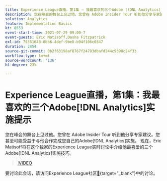 ```yaml
---
title: Experience League直播，第1集 — 我最喜欢的三个Adobe [!DNL Analytics] 实施技巧
description: 您在峰会的舞台上见过他。您曾在 Adobe Insider Tour 听到他分享专家建议。您甚至可能受益于与他合作完成您自己的Adobe [!DNL Analytics] 实施。 现在，Eric Matisoff将在这个独家的Experience League实时讨论中介绍他最喜爱的三个Adobe [!DNL Analytics] 实施技巧。
solution: Analytics
feature: Implementation Basics
kt: 8553
event-start-time: 2021-07-29 09:00-7
event-guests: Eric Matisoff,Dasha Fitzpatrick
exl-id: 75361648-8bb6-4def-9be8-b94f106c0347
duration: 2854
source-git-commit: 0b2f63198af8767f24783dbafd244c9398c24f33
workflow-type: tm+mt
source-wordcount: '136'
ht-degree: 23%

---
```


# Experience League直播，第1集：我最喜欢的三个Adobe[!DNL Analytics]实施提示

您在峰会的舞台上见过他。您曾在 Adobe Insider Tour 听到他分享专家建议。您甚至可能受益于与他合作完成您自己的Adobe[!DNL Analytics]实施。 现在，Eric Matisoff将在这个独家的Experience League实时讨论中介绍他最喜爱的三个Adobe[!DNL Analytics]实施技巧。

>[!VIDEO](https://video.tv.adobe.com/v/335921/?quality=12&learn=on)

要讨论此会话，请访问Experience League社区[&#128279;](https://experienceleaguecommunities.adobe.com/t5/adobe-analytics-discussions/questions-and-discussion-for-experience-league-live-ep-1-my/td-p/419498){target="_blank"}中的讨论。

